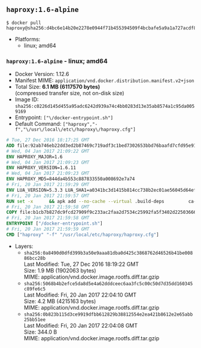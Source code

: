 ## `haproxy:1.6-alpine`

```console
$ docker pull haproxy@sha256:d4bc6e14b20e2278e0944f71b455394509f4bcbafe5a9a1a727acdf86b5e76f1
```

-	Platforms:
	-	linux; amd64

### `haproxy:1.6-alpine` - linux; amd64

-	Docker Version: 1.12.6
-	Manifest MIME: `application/vnd.docker.distribution.manifest.v2+json`
-	Total Size: **6.1 MB (6117570 bytes)**  
	(compressed transfer size, not on-disk size)
-	Image ID: `sha256:c0226d145d455a95adc6242d939a74c4bb0283d13e35ab8574a1c95da0059169`
-	Entrypoint: `["\/docker-entrypoint.sh"]`
-	Default Command: `["haproxy","-f","\/usr\/local\/etc\/haproxy\/haproxy.cfg"]`

```dockerfile
# Tue, 27 Dec 2016 18:17:25 GMT
ADD file:92ab746eb22dd3ed2b87469c719adf3c1bed7302653bbd76baafd7cfd95e911e in / 
# Wed, 04 Jan 2017 21:09:22 GMT
ENV HAPROXY_MAJOR=1.6
# Wed, 04 Jan 2017 21:09:23 GMT
ENV HAPROXY_VERSION=1.6.11
# Wed, 04 Jan 2017 21:09:23 GMT
ENV HAPROXY_MD5=844da4b553c887833550a008692e7a74
# Fri, 20 Jan 2017 21:59:29 GMT
ENV LUA_VERSION=5.3.3 LUA_SHA1=a0341bc3d1415b814cc738b2ec01ae56045d64ef
# Fri, 20 Jan 2017 21:59:57 GMT
RUN set -x 		&& apk add --no-cache --virtual .build-deps 		ca-certificates 		gcc 		libc-dev 		linux-headers 		make 		openssl 		openssl-dev 		pcre-dev 		readline-dev 		tar 		zlib-dev 		&& wget -O lua.tar.gz "https://www.lua.org/ftp/lua-$LUA_VERSION.tar.gz" 	&& echo "$LUA_SHA1 *lua.tar.gz" | sha1sum -c 	&& mkdir -p /usr/src/lua 	&& tar -xzf lua.tar.gz -C /usr/src/lua --strip-components=1 	&& rm lua.tar.gz 	&& make -C /usr/src/lua -j "$(getconf _NPROCESSORS_ONLN)" linux 	&& make -C /usr/src/lua install 		INSTALL_BIN='/usr/src/lua/trash/bin' 		INSTALL_CMOD='/usr/src/lua/trash/cmod' 		INSTALL_LMOD='/usr/src/lua/trash/lmod' 		INSTALL_MAN='/usr/src/lua/trash/man' 		INSTALL_INC='/usr/local/lua-install/inc' 		INSTALL_LIB='/usr/local/lua-install/lib' 	&& rm -rf /usr/src/lua 		&& wget -O haproxy.tar.gz "http://www.haproxy.org/download/${HAPROXY_MAJOR}/src/haproxy-${HAPROXY_VERSION}.tar.gz" 	&& echo "$HAPROXY_MD5 *haproxy.tar.gz" | md5sum -c 	&& mkdir -p /usr/src/haproxy 	&& tar -xzf haproxy.tar.gz -C /usr/src/haproxy --strip-components=1 	&& rm haproxy.tar.gz 		&& makeOpts=' 		TARGET=linux2628 		USE_LUA=1 LUA_INC=/usr/local/lua-install/inc LUA_LIB=/usr/local/lua-install/lib 		USE_OPENSSL=1 		USE_PCRE=1 PCREDIR= 		USE_ZLIB=1 	' 	&& make -C /usr/src/haproxy -j "$(getconf _NPROCESSORS_ONLN)" all $makeOpts 	&& make -C /usr/src/haproxy install-bin $makeOpts 		&& rm -rf /usr/local/lua-install 		&& mkdir -p /usr/local/etc/haproxy 	&& cp -R /usr/src/haproxy/examples/errorfiles /usr/local/etc/haproxy/errors 	&& rm -rf /usr/src/haproxy 		&& runDeps="$( 		scanelf --needed --nobanner --recursive /usr/local 			| awk '{ gsub(/,/, "\nso:", $2); print "so:" $2 }' 			| sort -u 			| xargs -r apk info --installed 			| sort -u 	)" 	&& apk add --virtual .haproxy-rundeps $runDeps 	&& apk del .build-deps
# Fri, 20 Jan 2017 21:59:58 GMT
COPY file:b1cb7b827dc9fcd27909f9c233ac2faa2d7534c25992fa5f3402d22503666d6d in / 
# Fri, 20 Jan 2017 21:59:58 GMT
ENTRYPOINT ["/docker-entrypoint.sh"]
# Fri, 20 Jan 2017 21:59:59 GMT
CMD ["haproxy" "-f" "/usr/local/etc/haproxy/haproxy.cfg"]
```

-	Layers:
	-	`sha256:0a8490d0dfd399b3a50e9aaa81dba0d425c3868762d46526b41be00886bcc28b`  
		Last Modified: Tue, 27 Dec 2016 18:19:22 GMT  
		Size: 1.9 MB (1902063 bytes)  
		MIME: application/vnd.docker.image.rootfs.diff.tar.gzip
	-	`sha256:5068b4b2efce5da8d5e4a62dddceec6aa3fc5c00c50d7d35dd160345c89fe6c5`  
		Last Modified: Fri, 20 Jan 2017 22:04:10 GMT  
		Size: 4.2 MB (4215163 bytes)  
		MIME: application/vnd.docker.image.rootfs.diff.tar.gzip
	-	`sha256:0b823b115d3ce9919dfbb612829b38812554e2ea421b8612e2e65abb25bb51ee`  
		Last Modified: Fri, 20 Jan 2017 22:04:08 GMT  
		Size: 344.0 B  
		MIME: application/vnd.docker.image.rootfs.diff.tar.gzip
